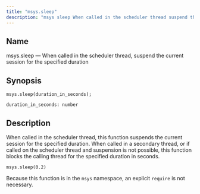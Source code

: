 ```yaml
---
title: "msys.sleep"
description: "msys sleep When called in the scheduler thread suspend the current session for the specified duration msys sleep duration in seconds When called in the scheduler thread this function suspends the current session for the specified duration When called in a secondary thread or if called on the scheduler thread..."
---
```


<a name="lua.ref.msys.sleep"></a> 
## Name

msys.sleep — When called in the scheduler thread, suspend the current session for the specified duration

<a name="idp24765936"></a> 
## Synopsis

`msys.sleep(duration_in_seconds);`

`duration_in_seconds: number`<a name="idp24768640"></a> 
## Description

When called in the scheduler thread, this function suspends the current session for the specified duration. When called in a secondary thread, or if called on the scheduler thread and suspension is not possible, this function blocks the calling thread for the specified duration in seconds.

<a name="lua.ref.msys.sleep.example"></a> 


`msys.sleep(0.2)`

Because this function is in the `msys` namespace, an explicit `require` is not necessary.